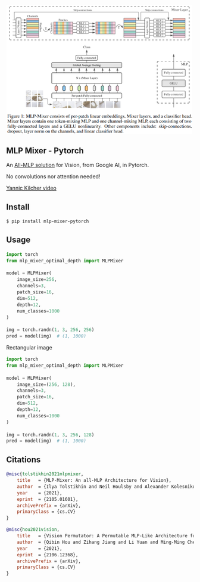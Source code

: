 <img src="./mlp-mixer.png" width="500px"></img>

## MLP Mixer - Pytorch

An <a href="https://arxiv.org/abs/2105.01601">All-MLP solution</a> for Vision, from Google AI, in Pytorch.

No convolutions nor attention needed!

<a href="https://youtu.be/7K4Z8RqjWIk">Yannic Kilcher video</a>

## Install

```bash
$ pip install mlp-mixer-pytorch
```

## Usage

```python
import torch
from mlp_mixer_optimal_depth import MLPMixer

model = MLPMixer(
    image_size=256,
    channels=3,
    patch_size=16,
    dim=512,
    depth=12,
    num_classes=1000
)

img = torch.randn(1, 3, 256, 256)
pred = model(img)  # (1, 1000)
```

Rectangular image

```python
import torch
from mlp_mixer_optimal_depth import MLPMixer

model = MLPMixer(
    image_size=(256, 128),
    channels=3,
    patch_size=16,
    dim=512,
    depth=12,
    num_classes=1000
)

img = torch.randn(1, 3, 256, 128)
pred = model(img)  # (1, 1000)
```

## Citations

```bibtex
@misc{tolstikhin2021mlpmixer,
    title   = {MLP-Mixer: An all-MLP Architecture for Vision},
    author  = {Ilya Tolstikhin and Neil Houlsby and Alexander Kolesnikov and Lucas Beyer and Xiaohua Zhai and Thomas Unterthiner and Jessica Yung and Daniel Keysers and Jakob Uszkoreit and Mario Lucic and Alexey Dosovitskiy},
    year    = {2021},
    eprint  = {2105.01601},
    archivePrefix = {arXiv},
    primaryClass = {cs.CV}
}
```

```bibtex
@misc{hou2021vision,
    title   = {Vision Permutator: A Permutable MLP-Like Architecture for Visual Recognition},
    author  = {Qibin Hou and Zihang Jiang and Li Yuan and Ming-Ming Cheng and Shuicheng Yan and Jiashi Feng},
    year    = {2021},
    eprint  = {2106.12368},
    archivePrefix = {arXiv},
    primaryClass = {cs.CV}
}
```
